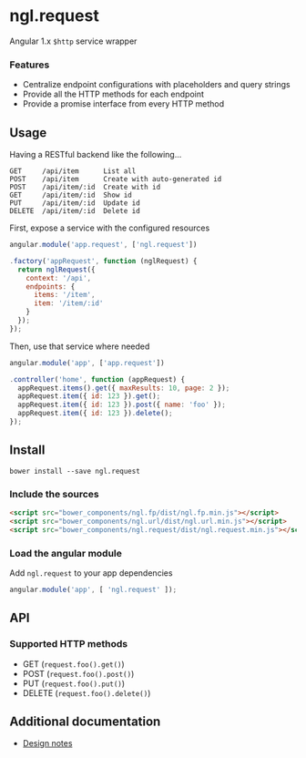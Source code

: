 ngl.request
===========

Angular 1.x `$http` service wrapper

### Features

  * Centralize endpoint configurations with placeholders and query strings
  * Provide all the HTTP methods for each endpoint
  * Provide a promise interface from every HTTP method

Usage
-----

Having a RESTful backend like the following...

```
GET     /api/item      List all
POST    /api/item      Create with auto-generated id
POST    /api/item/:id  Create with id
GET     /api/item/:id  Show id
PUT     /api/item/:id  Update id
DELETE  /api/item/:id  Delete id
```

First, expose a service with the configured resources

```js
angular.module('app.request', ['ngl.request'])

.factory('appRequest', function (nglRequest) {
  return nglRequest({
    context: '/api',
    endpoints: {
      items: '/item',
      item: '/item/:id'
    }
  });
});
```

Then, use that service where needed

```js
angular.module('app', ['app.request'])

.controller('home', function (appRequest) {
  appRequest.items().get({ maxResults: 10, page: 2 });
  appRequest.item({ id: 123 }).get();
  appRequest.item({ id: 123 }).post({ name: 'foo' });
  appRequest.item({ id: 123 }).delete();
});
```

Install
-------

    bower install --save ngl.request

### Include the sources

```html
<script src="bower_components/ngl.fp/dist/ngl.fp.min.js"></script>
<script src="bower_components/ngl.url/dist/ngl.url.min.js"></script>
<script src="bower_components/ngl.request/dist/ngl.request.min.js"></script>
```

### Load the angular module

Add `ngl.request` to your app dependencies

```js
angular.module('app', [ 'ngl.request' ]);
```

API
---

### Supported HTTP methods

  * GET (`request.foo().get()`)
  * POST (`request.foo().post()`)
  * PUT (`request.foo().put()`)
  * DELETE (`request.foo().delete()`)

Additional documentation
------------------------

  * [Design notes](doc/design-notes.md)
